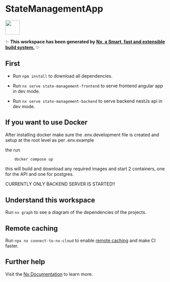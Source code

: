 # StateManagementApp

<a alt="Nx logo" href="https://nx.dev" target="_blank" rel="noreferrer"><img src="https://raw.githubusercontent.com/nrwl/nx/master/images/nx-logo.png" width="45"></a>

✨ **This workspace has been generated by [Nx, a Smart, fast and extensible build system.](https://nx.dev)** ✨
## First

- Run `npm install` to download all dependencies.

- Run `nx serve state-management-frontend` to serve frontend angular app in dev mode.

- Run `nx serve state-management-backend` to serve backend nestJs api in dev mode.

## If you want to use Docker

After installing docker make sure the .env.development file is created and setup at the root level as per .env.example

the run 

```bash
    docker compose up
```

this will build and download any required images and start 2 containers, one for the API and one for postgres.

CURRENTLY ONLY BACKEND SERVER IS STARTED!! 

## Understand this workspace

Run `nx graph` to see a diagram of the dependencies of the projects.

## Remote caching

Run `npx nx connect-to-nx-cloud` to enable [remote caching](https://nx.app) and make CI faster.

## Further help

Visit the [Nx Documentation](https://nx.dev) to learn more.

